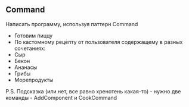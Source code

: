 ## Command

Написать программу, используя паттерн Command

* Готовим пиццу
* По кастомному рецепту от пользователя содержащему в разных сочетаниях:
* Сыр
* Бекон
* Ананасы
* Грибы
* Морепродукты

P.S. Подсказка (или нет, все равно хренотень какая-то) - нужно две команды - AddComponent и CookCommand
